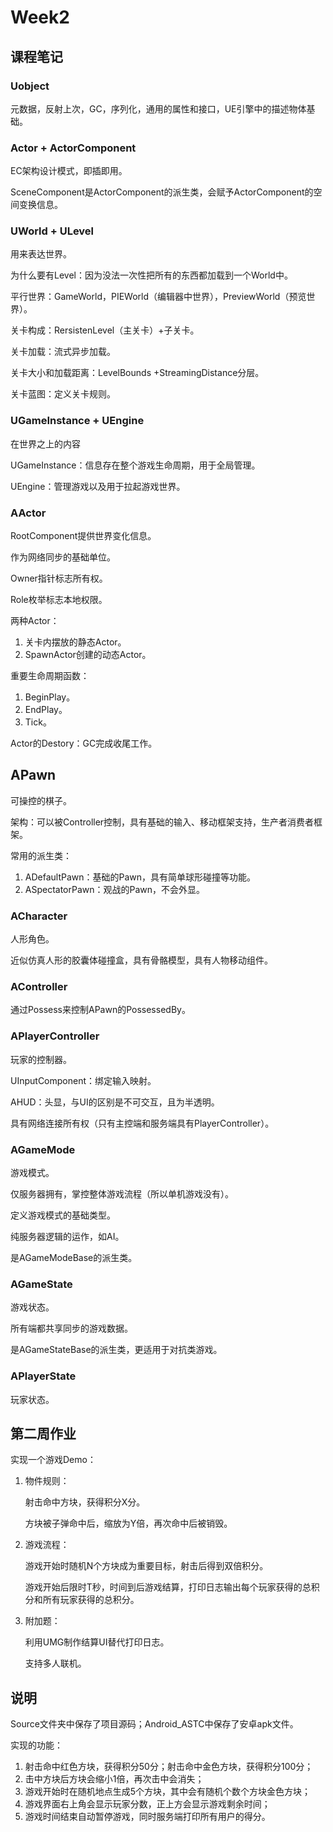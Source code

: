 # Week2

## 课程笔记

### Uobject

元数据，反射上次，GC，序列化，通用的属性和接口，UE引擎中的描述物体基础。

### Actor + ActorComponent

EC架构设计模式，即插即用。

SceneComponent是ActorComponent的派生类，会赋予ActorComponent的空间变换信息。

### UWorld + ULevel

用来表达世界。

为什么要有Level：因为没法一次性把所有的东西都加载到一个World中。

平行世界：GameWorld，PIEWorld（编辑器中世界），PreviewWorld（预览世界）。

关卡构成：RersistenLevel（主关卡）+子关卡。

关卡加载：流式异步加载。

关卡大小和加载距离：LevelBounds +StreamingDistance分层。

关卡蓝图：定义关卡规则。

### UGameInstance + UEngine

在世界之上的内容

UGameInstance：信息存在整个游戏生命周期，用于全局管理。

UEngine：管理游戏以及用于拉起游戏世界。

### AActor

RootComponent提供世界变化信息。

作为网络同步的基础单位。

Owner指针标志所有权。

Role枚举标志本地权限。

两种Actor：

1. 关卡内摆放的静态Actor。
2. SpawnActor创建的动态Actor。

重要生命周期函数：

1. BeginPlay。
2. EndPlay。
3. Tick。

Actor的Destory：GC完成收尾工作。

## APawn

可操控的棋子。

架构：可以被Controller控制，具有基础的输入、移动框架支持，生产者消费者框架。

常用的派生类：

1. ADefaultPawn：基础的Pawn，具有简单球形碰撞等功能。
2. ASpectatorPawn：观战的Pawn，不会外显。

### ACharacter

人形角色。

近似仿真人形的胶囊体碰撞盒，具有骨骼模型，具有人物移动组件。

### AController

通过Possess来控制APawn的PossessedBy。

### APlayerController

玩家的控制器。

UInputComponent：绑定输入映射。

AHUD：头显，与UI的区别是不可交互，且为半透明。

具有网络连接所有权（只有主控端和服务端具有PlayerController）。

### AGameMode

游戏模式。

仅服务器拥有，掌控整体游戏流程（所以单机游戏没有）。

定义游戏模式的基础类型。

纯服务器逻辑的运作，如AI。

是AGameModeBase的派生类。

### AGameState

游戏状态。

所有端都共享同步的游戏数据。

是AGameStateBase的派生类，更适用于对抗类游戏。

### APlayerState

玩家状态。

## 第二周作业

实现一个游戏Demo：

1. 物件规则：

   射击命中方块，获得积分X分。

   方块被子弹命中后，缩放为Y倍，再次命中后被销毁。

2. 游戏流程：

   游戏开始时随机N个方块成为重要目标，射击后得到双倍积分。

   游戏开始后限时T秒，时间到后游戏结算，打印日志输出每个玩家获得的总积分和所有玩家获得的总积分。

3. 附加题：

   利用UMG制作结算UI替代打印日志。

   支持多人联机。

## 说明

Source文件夹中保存了项目源码；Android_ASTC中保存了安卓apk文件。

实现的功能：

1. 射击命中红色方块，获得积分50分；射击命中金色方块，获得积分100分；
2. 击中方块后方块会缩小1倍，再次击中会消失；
3. 游戏开始时在随机地点生成5个方块，其中会有随机个数个方块金色方块；
4. 游戏界面右上角会显示玩家分数，正上方会显示游戏剩余时间；
5. 游戏时间结束自动暂停游戏，同时服务端打印所有用户的得分。